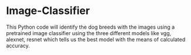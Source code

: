 # Image-Classifier
This Python code will identify the dog breeds with the images using a pretrained image classifier
using the three different models like vgg, alexnet, resnet which tells us the best model with the means of calculated accuracy.
